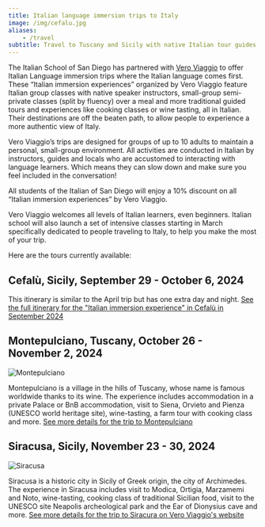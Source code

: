```yaml
---
title: Italian language immersion trips to Italy
image: /img/cefalu.jpg
aliases:
    - /travel
subtitle: Travel to Tuscany and Sicily with native Italian tour guides
---
```


The Italian School of San Diego has partnered with [Vero Viaggio](https://www.veroviaggio.com/about) to offer Italian Language immersion trips where the Italian language comes first. These “Italian immersion experiences” organized by Vero Viaggio feature Italian group classes with native speaker instructors, small-group semi-private classes (split by fluency) over a meal and more traditional guided tours and experiences like cooking classes or wine tasting, all in Italian. Their destinations are off the beaten path, to allow people to experience a more authentic view of Italy.

Vero Viaggio’s trips are designed for groups of up to 10 adults to maintain a personal, small-group environment. All activities are conducted in Italian by instructors, guides and locals who are accustomed to interacting with language learners. Which means they can slow down and make sure you feel included in the conversation!

All students of the Italian of San Diego will enjoy a 10% discount on all “Italian immersion experiences” by Vero Viaggio.

Vero Viaggio welcomes all levels of Italian learners, even beginners. Italian school will also launch a set of intensive classes starting in March specifically dedicated to people traveling to Italy, to help you make the most of your trip.

Here are the tours currently available:

## Cefalù, Sicily, September 29 - October 6, 2024 

This itinerary is similar to the April trip but has one extra day and night.
[See the full itinerary for the "Italian immersion experience" in Cefalù in September 2024](https://www.veroviaggio.com/cefalu-september-2024-itinerary)

## Montepulciano, Tuscany, October 26 - November 2, 2024

![Montepulciano](/img/montepulciano_square.jpg)

Montepulciano is a village in the hills of Tuscany, whose name is famous worldwide thanks to its wine. The experience includes accommodation in a private Palace or BnB accommodation, visit to Siena, Orvieto and Pienza (UNESCO world heritage site), wine-tasting, a farm tour with cooking class and more.
[See more details for the trip to Montepulciano](https://www.veroviaggio.com/montepulciano-october-2024-itinerary)

## Siracusa, Sicily, November 23 - 30, 2024

![Siracusa](/img/siracusa_square.jpg)

Siracusa is a historic city in Sicily of Greek origin, the city of Archimedes. The experience in Siracusa includes visit to Modica, Ortigia, Marzamemi and Noto, wine-tasting, cooking class of traditional Sicilian food, visit to the UNESCO site Neapolis archeological park and the Ear of Dionysius cave and more.
[See more details for the trip to Siracura on Vero Viaggio's website](https://www.veroviaggio.com/siracusa-november-2024-itinerary)
